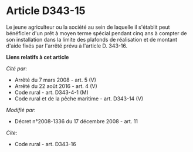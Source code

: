 # Article D343-15

Le jeune agriculteur ou la société au sein de laquelle il s'établit peut bénéficier d'un prêt à moyen terme spécial pendant
cinq ans à compter de son installation dans la limite des plafonds de réalisation et de montant d'aide fixés par l'arrêté
prévu à l'article D. 343-16.

**Liens relatifs à cet article**

_Cité par_:

  - Arrêté du 7 mars 2008 - art. 5 (V)
  - Arrêté du 22 août 2016 - art. 4 (V)
  - Code rural - art. D343-4-1 (M)
  - Code rural et de la pêche maritime - art. D343-14 (V)

_Modifié par_:

  - Décret n°2008-1336 du 17 décembre 2008 - art. 11

_Cite_:

  - Code rural - art. D343-16
